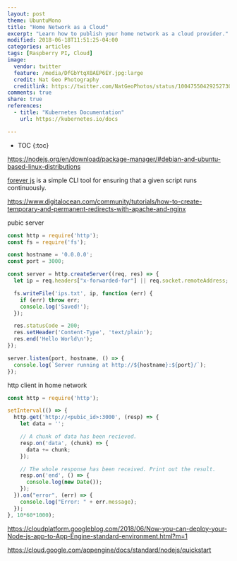 ```yaml
---
layout: post
theme: UbuntuMono
title: "Home Network as a Cloud"
excerpt: "Learn how to publish your home network as a cloud provider."
modified: 2018-06-18T11:51:25-04:00
categories: articles
tags: [Raspberry PI, Cloud]
image:
  vendor: twitter
  feature: /media/DfGbYtqX0AEP6EY.jpg:large
  credit: Nat Geo Photography
  creditlink: https://twitter.com/NatGeoPhotos/status/1004755042925273088
comments: true
share: true
references:
  - title: "Kubernetes Documentation"
    url: https://kubernetes.io/docs

---
```


* TOC
{:toc}

https://nodejs.org/en/download/package-manager/#debian-and-ubuntu-based-linux-distributions

[forever js](https://github.com/foreverjs/forever) is a simple CLI tool for ensuring that a given script runs continuously.

https://www.digitalocean.com/community/tutorials/how-to-create-temporary-and-permanent-redirects-with-apache-and-nginx

pubic server
```javascript
const http = require('http');
const fs = require('fs');

const hostname = '0.0.0.0';
const port = 3000;

const server = http.createServer((req, res) => {
  let ip = req.headers["x-forwarded-for"] || req.socket.remoteAddress;

  fs.writeFile('ips.txt', ip, function (err) {
    if (err) throw err;
    console.log('Saved!');
  });

  res.statusCode = 200;
  res.setHeader('Content-Type', 'text/plain');
  res.end('Hello World\n');
});

server.listen(port, hostname, () => {
  console.log(`Server running at http://${hostname}:${port}/`);
});
```

http client in home network
```javascript
const http = require('http');

setInterval(() => {
  http.get('http://<pubic_id>:3000', (resp) => {
    let data = '';

    // A chunk of data has been recieved.
    resp.on('data', (chunk) => {
      data += chunk;
    });

    // The whole response has been received. Print out the result.
    resp.on('end', () => {
      console.log(new Date());
    });
  }).on("error", (err) => {
    console.log("Error: " + err.message);
  });
}, 10*60*1000);
```


https://cloudplatform.googleblog.com/2018/06/Now-you-can-deploy-your-Node-js-app-to-App-Engine-standard-environment.html?m=1

https://cloud.google.com/appengine/docs/standard/nodejs/quickstart
